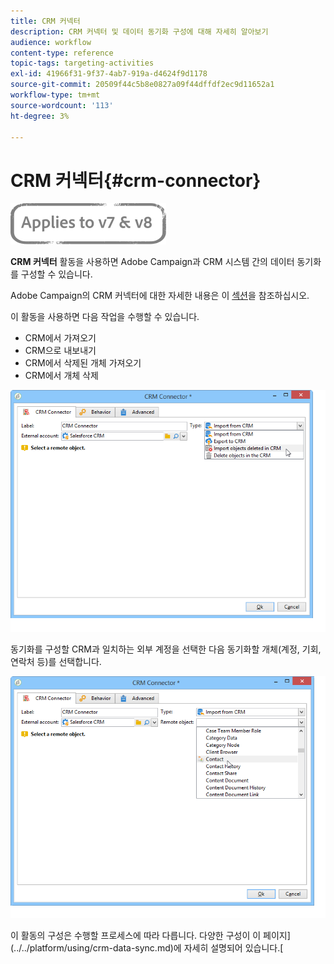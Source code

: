 ```yaml
---
title: CRM 커넥터
description: CRM 커넥터 및 데이터 동기화 구성에 대해 자세히 알아보기
audience: workflow
content-type: reference
topic-tags: targeting-activities
exl-id: 41966f31-9f37-4ab7-919a-d4624f9d1178
source-git-commit: 20509f44c5b8e0827a09f44dffdf2ec9d11652a1
workflow-type: tm+mt
source-wordcount: '113'
ht-degree: 3%

---
```


# CRM 커넥터{#crm-connector}

![](../../assets/common.svg)

**CRM 커넥터** 활동을 사용하면 Adobe Campaign과 CRM 시스템 간의 데이터 동기화를 구성할 수 있습니다.

Adobe Campaign의 CRM 커넥터에 대한 자세한 내용은 이 [섹션](../../platform/using/crm-connectors.md)을 참조하십시오.

이 활동을 사용하면 다음 작업을 수행할 수 있습니다.

* CRM에서 가져오기
* CRM으로 내보내기
* CRM에서 삭제된 개체 가져오기
* CRM에서 개체 삭제

![](assets/crm_task_select_op.png)

동기화를 구성할 CRM과 일치하는 외부 계정을 선택한 다음 동기화할 개체(계정, 기회, 연락처 등)를 선택합니다.

![](assets/crm_task_select_obj.png)

이 활동의 구성은 수행할 프로세스에 따라 다릅니다. 다양한 구성이 이 페이지](../../platform/using/crm-data-sync.md)에 자세히 설명되어 있습니다.[
